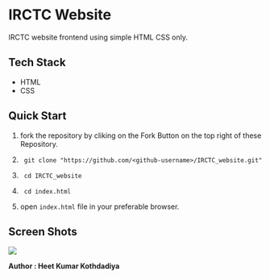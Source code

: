 # **IRCTC Website** 

IRCTC website frontend using simple HTML CSS only.

## **Tech Stack** 

- HTML
- CSS

## **Quick Start** 

1. fork the repository by cliking on the Fork Button on the top right of these Repository.

2. ```
    git clone "https://github.com/<github-username>/IRCTC_website.git"
    ```

3. ```
    cd IRCTC_website
    ```

4. ```
    cd index.html 
    ```
5. open ``` index.html ``` file in your preferable browser.

## **Screen Shots** 

![](Website_ss.png)

**Author : Heet Kumar Kothdadiya**